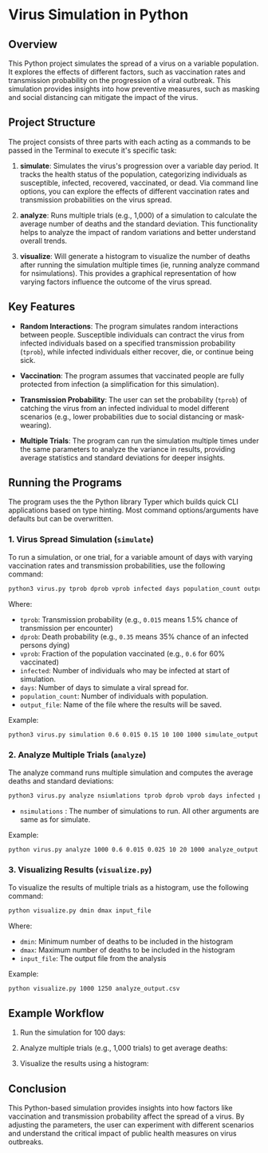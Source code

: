 # Virus Simulation in Python

## Overview

This Python project simulates the spread of a virus on a variable population. It explores the effects of different factors, such as vaccination rates and transmission probability on the progression of a viral outbreak. This simulation provides insights into how preventive measures, such as masking and social distancing can mitigate the impact of the virus.

## Project Structure

The project consists of three parts with each acting as a commands to be passed in the Terminal to execute it's specific task:

1. **simulate**: Simulates the virus's progression over a variable day period. It tracks the health status of the population, categorizing individuals as susceptible, infected, recovered, vaccinated, or dead. Via command line options, you can explore the effects of different vaccination rates and transmission probabilities on the virus spread.

2. **analyze**: Runs multiple trials (e.g., 1,000) of a simulation to calculate the average number of deaths and the standard deviation. This functionality helps to analyze the impact of random variations and better understand overall trends.

3. **visualize**: Will generate a histogram to visualize the number of deaths after running the simulation multiple times (ie, running analyze command for nsimulations). This provides a graphical representation of how varying factors influence the outcome of the virus spread.

## Key Features

- **Random Interactions**: The program simulates random interactions between people. Susceptible individuals can contract the virus from infected individuals based on a specified transmission probability (`tprob`), while infected individuals either recover, die, or continue being sick.
  
- **Vaccination**: The program assumes that vaccinated people are fully protected from infection (a simplification for this simulation).

- **Transmission Probability**: The user can set the probability (`tprob`) of catching the virus from an infected individual to model different scenarios (e.g., lower probabilities due to social distancing or mask-wearing).

- **Multiple Trials**: The program can run the simulation multiple times under the same parameters to analyze the variance in results, providing average statistics and standard deviations for deeper insights.

## Running the Programs

The program uses the the Python library Typer which builds quick CLI applications based on type hinting. Most command options/arguments have defaults but can be overwritten.

### 1. Virus Spread Simulation (`simulate`)

To run a simulation, or one trial, for a variable amount of days with varying vaccination rates and transmission probabilities, use the following command:

```bash
python3 virus.py tprob dprob vprob infected days population_count output_file
```

Where:

- `tprob`: Transmission probability (e.g., `0.015` means 1.5% chance of transmission per encounter)
- `dprob`: Death probability (e.g., `0.35` means 35% chance of an infected persons dying)
- `vprob`: Fraction of the population vaccinated (e.g., `0.6` for 60% vaccinated)
- `infected`: Number of individuals who may be infected at start of simulation.
- `days`: Number of days to simulate a viral spread for.
- `population_count`: Number of individuals with population.
- `output_file`: Name of the file where the results will be saved.

Example:

```bash
python3 virus.py simulation 0.6 0.015 0.15 10 100 1000 simulate_output.csv
```

### 2. Analyze Multiple Trials (`analyze`)

The analyze command runs multiple simulation and computes the average deaths and standard deviations:

```bash
python3 virus.py analyze nsiumlations tprob dprob vprob days infected population_count output_file
```

- `nsimulations` : The number of simulations to run. All other arguments are same as for simulate.

Example:

```bash
python virus.py analyze 1000 0.6 0.015 0.025 10 20 1000 analyze_output.csv
```

### 3. Visualizing Results (`visualize.py`)

To visualize the results of multiple trials as a histogram, use the following command:

```bash
python visualize.py dmin dmax input_file
```

Where:

- `dmin`: Minimum number of deaths to be included in the histogram
- `dmax`: Maximum number of deaths to be included in the histogram
- `input_file`: The output file from the analysis

Example:

```bash
python visualize.py 1000 1250 analyze_output.csv 
```

## Example Workflow

1. Run the simulation for 100 days:

2. Analyze multiple trials (e.g., 1,000 trials) to get average deaths:

3. Visualize the results using a histogram:

## Conclusion

This Python-based simulation provides insights into how factors like vaccination and transmission probability affect the spread of a virus. By adjusting the parameters, the user can experiment with different scenarios and understand the critical impact of public health measures on virus outbreaks.
